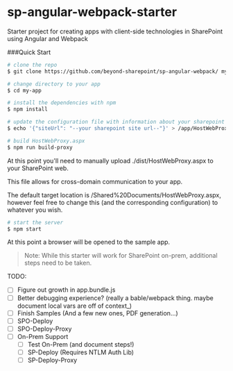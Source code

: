 # sp-angular-webpack-starter

Starter project for creating apps with client-side technologies in SharePoint using Angular and Webpack

###Quick Start

``` bash
# clone the repo
$ git clone https://github.com/beyond-sharepoint/sp-angular-webpack/ my-app

# change directory to your app
$ cd my-app

# install the dependencies with npm
$ npm install

# update the configuration file with information about your sharepoint site
$ echo '{"siteUrl": "--your sharepoint site url--"}' > /app/HostWebProxy.config.js

# build HostWebProxy.aspx
$ npm run build-proxy
```

At this point you'll need to manually upload ./dist/HostWebProxy.aspx to your SharePoint web.

This file allows for cross-domain communication to your app.

The default target location is /Shared%20Documents/HostWebProxy.aspx, however
feel free to change this (and the corresponding configuration) to whatever you wish.

``` bash
# start the server
$ npm start
```

At this point a browser will be opened to the sample app.

> Note: While this starter will work for SharePoint on-prem, additional steps need to be taken.

TODO:

 -[ ] Figure out growth in app.bundle.js
 -[ ] Better debugging experience? (really a bable/webpack thing. maybe document local vars are  off of context_)
- [ ] Finish Samples (And a few new ones, PDF generation...)
- [ ] SPO-Deploy
- [ ] SPO-Deploy-Proxy
- [ ] On-Prem Support
  - [ ] Test On-Prem (and document steps!)
  - [ ] SP-Deploy (Requires NTLM Auth Lib)
  - [ ] SP-Deploy-Proxy
